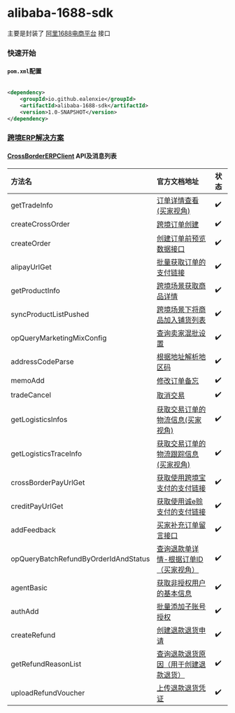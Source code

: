 alibaba-1688-sdk
===========

主要是封装了 [阿里1688电商平台](https://open.1688.com/?spm=a260s.26059361.0.0.736855edrAcLXQ) 接口

### 快速开始

#### `pom.xml`配置

```xml

<dependency>
    <groupId>io.github.ealenxie</groupId>
    <artifactId>alibaba-1688-sdk</artifactId>
    <version>1.0-SNAPSHOT</version>
</dependency>
```

### [跨境ERP解决方案](https://open.1688.com/solution/solutionDetail.htm?spm=a260s.11247765.je8hk6gy.25.3fcd32baesEynz&solutionKey=1610440369288#apiAndMessageList)

#### [CrossBorderERPClient](https://github.com/EalenXie/sdk-all/blob/main/alibaba-1688-sdk/src/main/java/io/github/ealenxie/alibaba/CrossBorderERPClient.java) API及消息列表

| 方法名                                  | 官方文档地址                                                                                                                                                                       | 状态  |
|:-------------------------------------|:-----------------------------------------------------------------------------------------------------------------------------------------------------------------------------|:----|
| getTradeInfo                         | [订单详情查看(买家视角)](https://open.1688.com/api/apidocdetail.htm?id=com.alibaba.trade:alibaba.trade.get.buyerView-1&aopApiCategory=trade_new)                                       | ✔️  |
| createCrossOrder                     | [跨境订单创建](https://open.1688.com/api/apidocdetail.htm?id=com.alibaba.trade:alibaba.trade.createCrossOrder-1)                                                                   | ✔️  |
| createOrder                          | [创建订单前预览数据接口](https://open.1688.com/api/apidocdetail.htm?id=com.alibaba.trade:alibaba.createOrder.preview-1&aopApiCategory=trade_new)                                        | ✔️  |
| alipayUrlGet                         | [批量获取订单的支付链接](https://open.1688.com/api/apidocdetail.htm?id=com.alibaba.trade:alibaba.alipay.url.get-1)                                                                      | ✔️  |
| getProductInfo                       | [跨境场景获取商品详情](https://open.1688.com/api/apidocdetail.htm?id=com.alibaba.product:alibaba.cross.productInfo-1)                                                                  | ✔️  |
| syncProductListPushed                | [跨境场景下将商品加入铺货列表](https://open.1688.com/api/apidocdetail.htm?id=com.alibaba.product.push:alibaba.cross.syncProductListPushed-1)                                               | ✔️  |
| opQueryMarketingMixConfig            | [查询卖家混批设置](https://open.1688.com/api/apidocdetail.htm?id=com.alibaba.trade:alibaba.trade.OpQueryMarketingMixConfig-1&aopApiCategory=trade_new)                               | ✔️  |
| addressCodeParse                     | [根据地址解析地区码](https://open.1688.com/api/apidocdetail.htm?id=com.alibaba.trade:alibaba.trade.addresscode.parse-1&aopApiCategory=trade_new)                                      | ✔️  |
| memoAdd                              | [修改订单备忘](https://open.1688.com/api/apidocdetail.htm?id=com.alibaba.trade:alibaba.order.memoAdd-1&aopApiCategory=trade_new)                                                   | ✔️  |
| tradeCancel                          | [取消交易](https://open.1688.com/api/apidocdetail.htm?id=com.alibaba.trade:alibaba.trade.cancel-1&aopApiCategory=trade_new)                                                      | ✔️  |
| getLogisticsInfos                    | [获取交易订单的物流信息(买家视角)](https://open.1688.com/api/apidocdetail.htm?id=com.alibaba.logistics:alibaba.trade.getLogisticsInfos.buyerView-1&aopApiCategory=Logistics_NEW)            | ✔️  |
| getLogisticsTraceInfo                | [获取交易订单的物流跟踪信息(买家视角)](https://open.1688.com/api/apidocdetail.htm?id=com.alibaba.logistics:alibaba.trade.getLogisticsTraceInfo.buyerView-1&aopApiCategory=Logistics_NEW)      | ✔️  |
| crossBorderPayUrlGet                 | [获取使用跨境宝支付的支付链接](https://open.1688.com/api/apidocdetail.htm?id=com.alibaba.trade:alibaba.crossBorderPay.url.get-1)                                                           | ✔️  |
| creditPayUrlGet                      | [获取使用诚e赊支付的支付链接](https://open.1688.com/api/apidocdetail.htm?id=com.alibaba.trade:alibaba.creditPay.url.get-1)                                                                | ✔️  |
| addFeedback                          | [买家补充订单留言接口](https://open.1688.com/api/apidocdetail.htm?id=com.alibaba.trade:alibaba.trade.addFeedback-1&aopApiCategory=trade_new)                                           | ✔️  |
| opQueryBatchRefundByOrderIdAndStatus | [查询退款单详情-根据订单ID（买家视角）](https://open.1688.com/api/apidocdetail.htm?id=com.alibaba.trade:alibaba.trade.refund.OpQueryBatchRefundByOrderIdAndStatus-1&aopApiCategory=trade_new) | ✔️  |
| agentBasic                           | [获取非授权用户的基本信息](https://open.1688.com/api/apidocdetail.htm?id=com.alibaba.account:alibaba.account.agent.basic-1&aopApiCategory=member)                                        | ✔️  |
| authAdd                              | [批量添加子账号授权](https://open.1688.com/api/apidocdetail.htm?id=system.oauth2:subaccount.auth.add-1)                                                                               | ✔️  |
| createRefund                         | [创建退款退货申请](https://open.1688.com/api/apidocdetail.htm?id=com.alibaba.trade:alibaba.trade.createRefund-1)                                                                     | ✔️  |
| getRefundReasonList                  | [查询退款退货原因（用于创建退款退货）](https://open.1688.com/api/apidocdetail.htm?id=com.alibaba.trade:alibaba.trade.getRefundReasonList-1)                                                    | ✔️  |
| uploadRefundVoucher                  | [上传退款退货凭证](https://open.1688.com/api/apidocdetail.htm?id=com.alibaba.trade:alibaba.trade.uploadRefundVoucher-1)                                                              | ✔️  |
